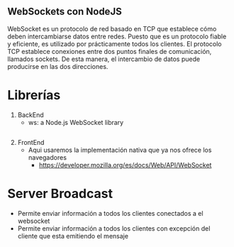 ## WebSockets con NodeJS
WebSocket es un protocolo de red basado en TCP que establece cómo deben intercambiarse datos entre redes. Puesto que es un protocolo fiable y eficiente, es utilizado por prácticamente todos los clientes. El protocolo TCP establece conexiones entre dos puntos finales de comunicación, llamados sockets. De esta manera, el intercambio de datos puede producirse en las dos direcciones.

# Librerías
 1. BackEnd
    - ws: a Node.js WebSocket library 
        ``` npm i ws 
        ``` 
 2. FrontEnd
    - Aqui usaremos la implementación nativa que ya nos ofrece los navegadores
        - https://developer.mozilla.org/es/docs/Web/API/WebSocket

# Server Broadcast
  - Permite enviar información a todos los clientes conectados a el websocket
  - Permite enviar información  a todos los clientes con excepción del cliente que esta emitiendo el mensaje


